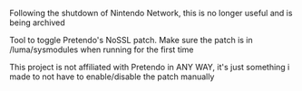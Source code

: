 Following the shutdown of Nintendo Network, this is no longer useful and is being archived

Tool to toggle Pretendo's NoSSL patch.
Make sure the patch is in /luma/sysmodules when running for the first time

This project is not affiliated with Pretendo in ANY WAY, it's just something i made to not have to enable/disable the patch manually